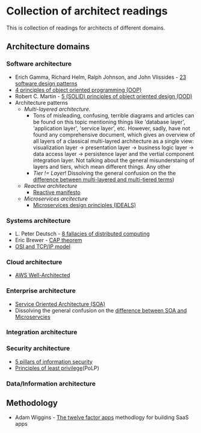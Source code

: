 # Collection of architect readings
This is collection of readings for architects of different domains.

## Architecture domains

### Software architecture
* Erich Gamma, Richard Helm, Ralph Johnson, and John Vlissides - [23 software design patterns](https://en.wikipedia.org/wiki/Design_Patterns)
* [4 principles of object oriented programming (OOP)](https://www.oreilly.com/library/view/vbnet-language-in/0596003080/ch04s02.html)
* Robert C. Martin - [5 (SOLID) principles of object oriented design (OOD)](https://www.digitalocean.com/community/conceptual_articles/s-o-l-i-d-the-first-five-principles-of-object-oriented-design)
* Architecture patterns
  * *Multi-layered architecture.*
    * Tons of misleading, confusing, terrible diagrams and articles can be found on this topic mentioning things like 'database layer', 'application layer', 'service layer', etc. However, sadly, have not found any comprehensive document, which gives an overview of all layers of a classical multi-layred architecture as a single view: visualization layer -> presentation layer -> business logic layer -> data access layer -> persistence layer and the vertial component integration layer. Not talking about the general misunderstaing of layers and tiers, which mean different things. Any other 
    * *Tier != Layer*! Dissolving the general confusion on the the [difference between multi-layered and multi-tiered terms](https://www.c-sharpcorner.com/interview-question/what-is-the-difference-between-a-multilayer-and-multitier-applications.))
  * *Reactive architecture*
    * [Reactive manifesto](https://www.reactivemanifesto.org)
  * *Microservices arcitecture*
    * [Microservices design principles (IDEALS)](https://www.infoq.com/articles/microservices-design-ideals)

### Systems architecture
* L. Peter Deutsch - [8 fallacies of distributed computing](https://en.wikipedia.org/wiki/Fallacies_of_distributed_computing)
* Eric Brewer - [CAP theorem](https://en.wikipedia.org/wiki/CAP_theorem)
* [OSI and TCP/IP model](https://www.guru99.com/difference-tcp-ip-vs-osi-model.html)

### Cloud architecture
* [AWS Well-Architected](https://aws.amazon.com/architecture/well-architected)

### Enterprise architecture
* [Service Oriented Architecture (SOA)](https://www.ibm.com/nl-en/cloud/learn/soa)
* Dissolving the general confusion on the [difference between SOA and Microservcies](https://www.ibm.com/nl-en/cloud/learn/soa#toc-soa-vs-mic-BjTfju28)

### Integration architecture

### Security architecture
* [5 pillars of information security](https://www.google.com/search?client=firefox-b-d&q=5+pillars+of+information+security)
* [Principles of least privilege](https://www.cyberark.com/what-is/least-privilege/)(PoLP)

### Data/Information architecture

## Methodology
* Adam Wiggins - [The twelve factor apps](https://12factor.net/) methodlogy for building SaaS apps
